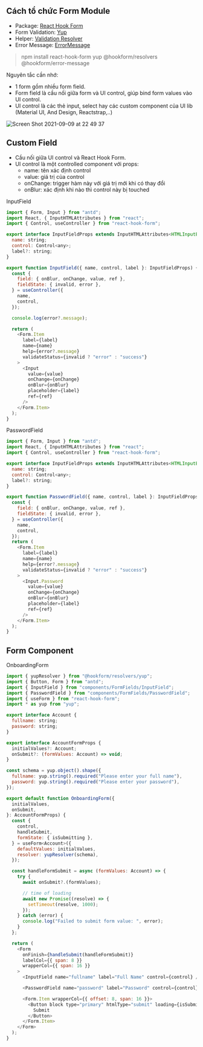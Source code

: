 ## Cách tổ chức Form Module 

- Package: [React Hook Form](https://react-hook-form.com/)
- Form Validation: [Yup](https://github.com/jquense/yup)
- Helper: [Validation Resolver](https://github.com/react-hook-form/resolvers)
- Error Message: [ErrorMessage](https://react-hook-form.com/api/useformstate/errormessage)

>  npm install react-hook-form yup @hookform/resolvers @hookform/error-message

Nguyên tắc cần nhớ:

- 1 form gồm nhiều form field.
- Form field là cầu nối giữa form và UI control, giúp bind form values vào UI control.
- UI control là các thẻ input, select hay các custom component của UI lib (Material UI, And Design, Reactstrap,..)

![Screen Shot 2021-09-09 at 22 49 37](https://user-images.githubusercontent.com/63298399/132719432-ebd5fe78-08d8-424e-b5da-fb7a415e2c74.png)


## Custom Field 

- Cầu nối giữa UI control và React Hook Form.
- UI control là một controlled component với props: 
  - name: tên xác định control
  - value: giá trị của control
  - onChange: trigger hàm này với giá trị mới khi có thay đổi
  - onBlur: xác định khi nào thì control này bị touched

InputField

```js
import { Form, Input } from "antd";
import React, { InputHTMLAttributes } from "react";
import { Control, useController } from "react-hook-form";

export interface InputFieldProps extends InputHTMLAttributes<HTMLInputElement> {
  name: string;
  control: Control<any>;
  label?: string;
}

export function InputField({ name, control, label }: InputFieldProps) {
  const {
    field: { onBlur, onChange, value, ref },
    fieldState: { invalid, error },
  } = useController({
    name,
    control,
  });

  console.log(error?.message);

  return (
    <Form.Item
      label={label}
      name={name}
      help={error?.message}
      validateStatus={invalid ? "error" : "success"}
    >
      <Input
        value={value}
        onChange={onChange}
        onBlur={onBlur}
        placeholder={label}
        ref={ref}
      />
    </Form.Item>
  );
}

```
PasswordField

```js
import { Form, Input } from "antd";
import React, { InputHTMLAttributes } from "react";
import { Control, useController } from "react-hook-form";

export interface InputFieldProps extends InputHTMLAttributes<HTMLInputElement> {
  name: string;
  control: Control<any>;
  label?: string;
}

export function PasswordField({ name, control, label }: InputFieldProps) {
  const {
    field: { onBlur, onChange, value, ref },
    fieldState: { invalid, error },
  } = useController({
    name,
    control,
  });
  return (
    <Form.Item
      label={label}
      name={name}
      help={error?.message}
      validateStatus={invalid ? "error" : "success"}
    >
      <Input.Password
        value={value}
        onChange={onChange}
        onBlur={onBlur}
        placeholder={label}
        ref={ref}
      />
    </Form.Item>
  );
}

```
##  Form Component
OnboardingForm

```js
import { yupResolver } from "@hookform/resolvers/yup";
import { Button, Form } from "antd";
import { InputField } from "components/FormFields/InputField";
import { PasswordField } from "components/FormFields/PasswordField";
import { useForm } from "react-hook-form";
import * as yup from "yup";

export interface Account {
  fullname: string;
  password: string;
}

export interface AccountFormProps {
  initialValues?: Account;
  onSubmit?: (formValues: Account) => void;
}

const schema = yup.object().shape({
  fullname: yup.string().required("Please enter your full name"),
  password: yup.string().required("Please enter your password"),
});

export default function OnboardingForm({
  initialValues,
  onSubmit,
}: AccountFormProps) {
  const {
    control,
    handleSubmit,
    formState: { isSubmitting },
  } = useForm<Account>({
    defaultValues: initialValues,
    resolver: yupResolver(schema),
  });

  const handleFormSubmit = async (formValues: Account) => {
    try {
      await onSubmit?.(formValues);

      // time of loading
      await new Promise((resolve) => {
        setTimeout(resolve, 1000);
      });
    } catch (error) {
      console.log("Failed to submit form value: ", error);
    }
  };

  return (
    <Form
      onFinish={handleSubmit(handleFormSubmit)}
      labelCol={{ span: 8 }}
      wrapperCol={{ span: 16 }}
    >
      <InputField name="fullname" label="Full Name" control={control} />

      <PasswordField name="password" label="Password" control={control} />

      <Form.Item wrapperCol={{ offset: 8, span: 16 }}>
        <Button block type="primary" htmlType="submit" loading={isSubmitting}>
          Submit
        </Button>
      </Form.Item>
    </Form>
  );
}
